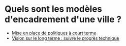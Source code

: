 # Quels sont les modèles d'encadrement d'une ville ?

* [Mise en place de politiques à court terme](#approche-thematique/comment-gouverner-une-ville-quels-sont-les-modeles-d-encadrement-d-une-ville/a-court-terme)
* [Vision sur le long terme : suivre le progrès technique](#approche-thematique/comment-gouverner-une-ville-quels-sont-les-modeles-d-encadrement-d-une-ville/a-long-terme)
